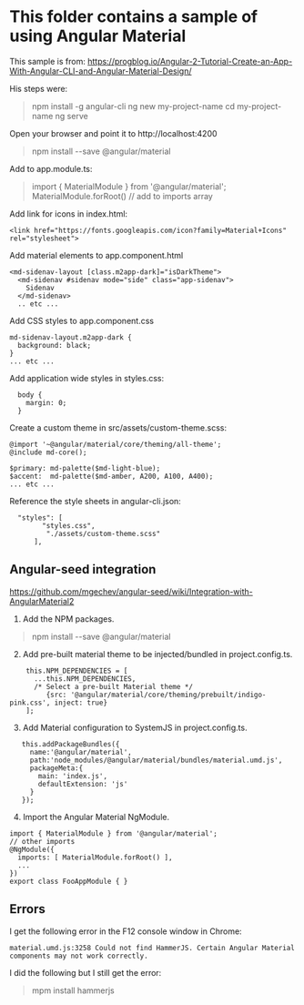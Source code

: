 # This folder contains a sample of using Angular Material



This sample is from:
https://progblog.io/Angular-2-Tutorial-Create-an-App-With-Angular-CLI-and-Angular-Material-Design/

His steps were:

> npm install -g angular-cli
> ng new my-project-name
> cd my-project-name
> ng serve

Open your browser and point it to http://localhost:4200

> npm install --save @angular/material

Add to app.module.ts:

> import { MaterialModule } from '@angular/material';  
> MaterialModule.forRoot()        // add to imports array  

Add link for icons in index.html:
```
<link href="https://fonts.googleapis.com/icon?family=Material+Icons" rel="stylesheet">
```

Add material elements to app.component.html

```
<md-sidenav-layout [class.m2app-dark]="isDarkTheme">
  <md-sidenav #sidenav mode="side" class="app-sidenav">
    Sidenav
  </md-sidenav>
  .. etc ...
``` 


Add CSS styles to app.component.css
```
md-sidenav-layout.m2app-dark {
  background: black;
}
... etc ...
```

Add application wide styles in styles.css:
```
  body {
    margin: 0;
  }
```

Create a custom theme in src/assets/custom-theme.scss:
```
@import '~@angular/material/core/theming/all-theme';
@include md-core();

$primary: md-palette($md-light-blue);
$accent:  md-palette($md-amber, A200, A100, A400);
... etc ...
```

Reference the style sheets in angular-cli.json:
```
  "styles": [
        "styles.css",
     	 "./assets/custom-theme.scss"
      ],
```

## Angular-seed integration

https://github.com/mgechev/angular-seed/wiki/Integration-with-AngularMaterial2

1. Add the NPM packages.

> npm install --save @angular/material


2. Add pre-built material theme to be injected/bundled in project.config.ts.
```
    this.NPM_DEPENDENCIES = [
      ...this.NPM_DEPENDENCIES,
      /* Select a pre-built Material theme */
         {src: '@angular/material/core/theming/prebuilt/indigo-pink.css', inject: true}
    ];
```

3. Add Material configuration to SystemJS in project.config.ts.
```
   this.addPackageBundles({
     name:'@angular/material',
     path:'node_modules/@angular/material/bundles/material.umd.js',
     packageMeta:{
       main: 'index.js',
       defaultExtension: 'js'
     }
   });
```

4. Import the Angular Material NgModule.
```
import { MaterialModule } from '@angular/material';
// other imports 
@NgModule({
  imports: [ MaterialModule.forRoot() ],
  ...
})
export class FooAppModule { }
```

## Errors

I get the following error in the F12 console window in Chrome:

    material.umd.js:3258 Could not find HammerJS. Certain Angular Material components may not work correctly.

I did the following but I still get the error:
> mpm install hammerjs